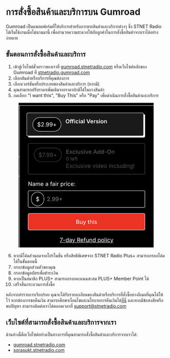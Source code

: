 # การสั่งซื้อสินค้าและบริการบน Gumroad

Gumroad เป็นแพลตฟอร์มที่ให้บริการสำหรับการขายสินค้าและบริการต่างๆ ซึ่ง STNET Radio ได้เริ่มใช้งานเมื่อไม่นานมานี้ เพื่ออำนวยความสะดวกให้กับลูกค้าในการสั่งซื้อสินค้าจากเราได้อย่างง่ายดาย

## ขั้นตอนการสั่งซื้อสินค้าและบริการ

1. เข้าสู่เว็บไซต์ชั่วคราวของเราที่ [gumroad.stnetradio.com](https://gumroad.stnetradio.com) หรือเว็บไซต์หลักของ Gumroad ที่ [stnetradio.gumroad.com](https://stnetradio.gumroad.com)
2. เลือกสินค้าหรือบริการที่คุณต้องการ
3. เลือกเวอร์ชันหรือประเภทของสินค้าและบริการ (หากมี)
4. คุณสามารถปรับราคาเพิ่มเติมจากราคาปกติได้ในบางสินค้า
5. กดเลือก "I want this", "Buy This" หรือ "Pay" เพื่อดำเนินการสั่งซื้อสินค้าและบริการ

<figure><img src="../.gitbook/assets/ver-gumroad.png" alt=""><figcaption></figcaption></figure>

6. หากมีโค้ดส่วนลดจากโปรโมชั่น หรือสิทธิพิเศษจาก STNET Radio Plus+ สามารถกรอกโค้ดได้ในขั้นตอนนี้
7. กรอกข้อมูลส่วนตัวของคุณ
8. กรอกข้อมูลบัตรเพื่อชำระเงิน
9. หากเป็นสมาชิก PLUS+ สามารถกรอกคะแนนสะสม PLUS+ Member Point ได้
10. เสร็จสิ้นกระบวนการสั่งซื้อ

หลังจากทำรายการเรียบร้อย คุณจะได้รับรายละเอียดของสินค้าหรือบริการที่สั่งซื้อทางอีเมลที่คุณได้ให้ไว้ หากต้องการขอคืนเงิน สามารถศึกษาเงื่อนไขและนโยบายการคืนเงินได้[ที่นี่](/gumroad/refund.md) และหากมีข้อสงสัยหรือพบปัญหา สามารถติดต่อเราได้ตลอดเวลาที่ [support@stnetradio.com](mailto:support@stnetradio.com)

## เว็บไซต์ที่สามารถสั่งซื้อสินค้าและบริการจากเรา

ด้านล่างนี้คือเว็บไซต์อย่างเป็นทางการที่คุณสามารถสั่งซื้อสินค้าและบริการจากเราได้:

* [gumroad.stnetradio.com](https://gumroad.stnetradio.com)
* [sorasukt.stnetradio.com](https://sorasukt.stnetradio.com)
